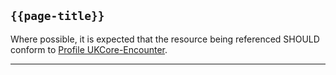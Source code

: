 ## <code>{{page-title}}</code>
	
Where possible, it is expected that the resource being referenced SHOULD conform to [Profile UKCore-Encounter](https://simplifier.net/guide/UK-Core-Implementation-Guide-STU3-Sequence/Home/ProfilesandExtensions/Profile-UKCore-Encounter).

---